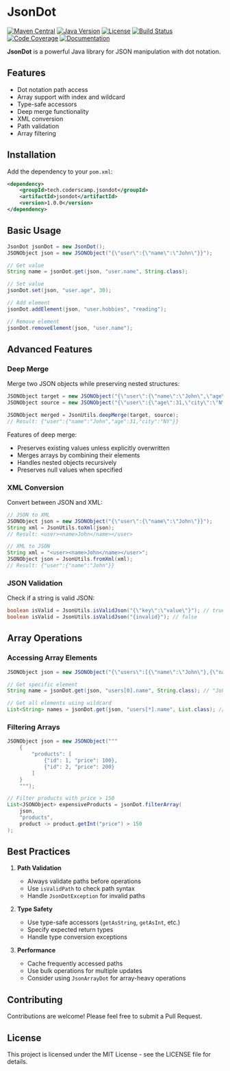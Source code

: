 # JsonDot

[![Maven Central](https://img.shields.io/maven-central/v/tech.coderscamp/jsondot.svg)](https://search.maven.org/artifact/tech.coderscamp/jsondot)
[![Java Version](https://img.shields.io/badge/java-11-blue.svg)](https://www.oracle.com/java/technologies/javase-jdk11-downloads.html)
[![License](https://img.shields.io/badge/license-MIT-green.svg)](LICENSE)
[![Build Status](https://img.shields.io/github/actions/workflow/status/coderscamp/jsondot/build.yml?branch=main)](https://github.com/coderscamp/jsondot/actions)
[![Code Coverage](https://img.shields.io/codecov/c/github/coderscamp/jsondot)](https://codecov.io/gh/coderscamp/jsondot)
[![Documentation](https://img.shields.io/badge/docs-latest-brightgreen)](https://coderscamp.github.io/jsondot/)

**JsonDot** is a powerful Java library for JSON manipulation with dot notation.

## Features

- Dot notation path access
- Array support with index and wildcard
- Type-safe accessors
- Deep merge functionality
- XML conversion
- Path validation
- Array filtering

## Installation

Add the dependency to your `pom.xml`:

```xml
<dependency>
    <groupId>tech.coderscamp.jsondot</groupId>
    <artifactId>jsondot</artifactId>
    <version>1.0.0</version>
</dependency>
```

## Basic Usage

```java
JsonDot jsonDot = new JsonDot();
JSONObject json = new JSONObject("{\"user\":{\"name\":\"John\"}}");

// Get value
String name = jsonDot.get(json, "user.name", String.class);

// Set value
jsonDot.set(json, "user.age", 30);

// Add element
jsonDot.addElement(json, "user.hobbies", "reading");

// Remove element
jsonDot.removeElement(json, "user.name");
```

## Advanced Features

### Deep Merge

Merge two JSON objects while preserving nested structures:

```java
JSONObject target = new JSONObject("{\"user\":{\"name\":\"John\",\"age\":30}}");
JSONObject source = new JSONObject("{\"user\":{\"age\":31,\"city\":\"NY\"}}");

JSONObject merged = JsonUtils.deepMerge(target, source);
// Result: {"user":{"name":"John","age":31,"city":"NY"}}
```

Features of deep merge:
- Preserves existing values unless explicitly overwritten
- Merges arrays by combining their elements
- Handles nested objects recursively
- Preserves null values when specified

### XML Conversion

Convert between JSON and XML:

```java
// JSON to XML
JSONObject json = new JSONObject("{\"user\":{\"name\":\"John\"}}");
String xml = JsonUtils.toXml(json);
// Result: <user><name>John</name></user>

// XML to JSON
String xml = "<user><name>John</name></user>";
JSONObject json = JsonUtils.fromXml(xml);
// Result: {"user":{"name":"John"}}
```

### JSON Validation

Check if a string is valid JSON:

```java
boolean isValid = JsonUtils.isValidJson("{\"key\":\"value\"}"); // true
boolean isValid = JsonUtils.isValidJson("{invalid}"); // false
```

## Array Operations

### Accessing Array Elements

```java
JSONObject json = new JSONObject("{\"users\":[{\"name\":\"John\"},{\"name\":\"Jane\"}]}");

// Get specific element
String name = jsonDot.get(json, "users[0].name", String.class); // "John"

// Get all elements using wildcard
List<String> names = jsonDot.get(json, "users[*].name", List.class); // ["John", "Jane"]
```

### Filtering Arrays

```java
JSONObject json = new JSONObject("""
    {
        "products": [
            {"id": 1, "price": 100},
            {"id": 2, "price": 200}
        ]
    }
    """);

// Filter products with price > 150
List<JSONObject> expensiveProducts = jsonDot.filterArray(
    json, 
    "products", 
    product -> product.getInt("price") > 150
);
```

## Best Practices

1. **Path Validation**
   - Always validate paths before operations
   - Use `isValidPath` to check path syntax
   - Handle `JsonDotException` for invalid paths

2. **Type Safety**
   - Use type-safe accessors (`getAsString`, `getAsInt`, etc.)
   - Specify expected return types
   - Handle type conversion exceptions

3. **Performance**
   - Cache frequently accessed paths
   - Use bulk operations for multiple updates
   - Consider using `JsonArrayDot` for array-heavy operations

## Contributing

Contributions are welcome! Please feel free to submit a Pull Request.

## License

This project is licensed under the MIT License - see the LICENSE file for details.